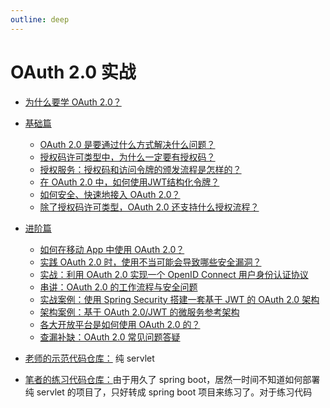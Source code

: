 ```yaml
---
outline: deep
---
```

# OAuth 2.0 实战

- [为什么要学 OAuth 2.0？](./00/)
- [基础篇](./01/)
  - [OAuth 2.0 是要通过什么方式解决什么问题？](./01/01.md)
  - [授权码许可类型中，为什么一定要有授权码？](./01/02.md)
  - [授权服务：授权码和访问令牌的颁发流程是怎样的？](./01/03.md)
  - [在 OAuth 2.0 中，如何使用JWT结构化令牌？](./01/04.md)
  - [如何安全、快速地接入 OAuth 2.0？](./01/05.md)
  - [除了授权码许可类型，OAuth 2.0 还支持什么授权流程？](./01/06.md)
- [进阶篇](./02/)
  - [如何在移动 App 中使用 OAuth 2.0？](./02/01.md)
  - [实践 OAuth 2.0 时，使用不当可能会导致哪些安全漏洞？](./02/02.md)
  - [实战：利用 OAuth 2.0 实现一个 OpenID Connect 用户身份认证协议](./02/03.md)
  - [串讲：OAuth 2.0 的工作流程与安全问题](./02/04.md)
  - [实战案例：使用 Spring Security 搭建一套基于 JWT 的 OAuth 2.0 架构](./02/05.md)
  - [架构案例：基于 OAuth 2.0/JWT 的微服务参考架构](./02/06.md)
  - [各大开放平台是如何使用 OAuth 2.0 的？](./02/07.md)
  - [查漏补缺：OAuth 2.0 常见问题答疑](./02/08.md)

- [老师的示范代码仓库：](https://github.com/xindongbook/oauth2-code) 纯 servlet
- [笔者的练习代码仓库：](https://github.com/zq99299/myoath2-demo)由于用久了 spring boot，居然一时间不知道如何部署纯 servlet 的项目了，只好转成 spring boot 项目来练习了。对于练习代码
